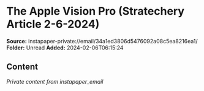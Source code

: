 # The Apple Vision Pro (Stratechery Article 2-6-2024)

**Source:** instapaper-private://email/34a1ed3806d5476092a08c5ea8216ea1/
**Folder:** Unread
**Added:** 2024-02-06T06:15:24




## Content
*Private content from instapaper_email*
